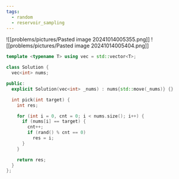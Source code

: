 ```yaml
---
tags:
  - random
  - reservoir_sampling
---
```

![[problems/pictures/Pasted image 20241014005355.png]]
![[problems/pictures/Pasted image 20241014005404.png]]


```c++
template <typename T> using vec = std::vector<T>;

class Solution {
  vec<int> nums;

public:
  explicit Solution(vec<int> _nums) : nums{std::move(_nums)} {}

  int pick(int target) {
    int res;

    for (int i = 0, cnt = 0; i < nums.size(); i++) {
      if (nums[i] == target) {
        cnt++;
        if (rand() % cnt == 0)
          res = i;
      }
    }

    return res;
  }
};
```